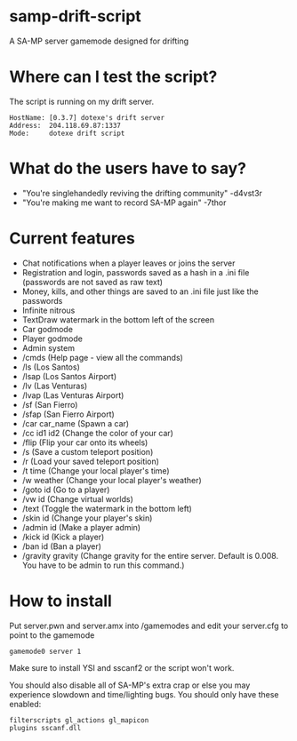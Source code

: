 # samp-drift-script
A SA-MP server gamemode designed for drifting

# Where can I test the script?
The script is running on my drift server.

```
HostName: [0.3.7] dotexe's drift server
Address:  204.118.69.87:1337
Mode:     dotexe drift script
```

# What do the users have to say?
- "You're singlehandedly reviving the drifting community" -d4vst3r
- "You're making me want to record SA-MP again" -7thor

# Current features
- Chat notifications when a player leaves or joins the server
- Registration and login, passwords saved as a hash in a .ini file (passwords are not saved as raw text)
- Money, kills, and other things are saved to an .ini file just like the passwords
- Infinite nitrous
- TextDraw watermark in the bottom left of the screen
- Car godmode
- Player godmode
- Admin system
- /cmds (Help page - view all the commands)
- /ls (Los Santos)
- /lsap (Los Santos Airport)
- /lv (Las Venturas)
- /lvap (Las Venturas Airport)
- /sf (San Fierro)
- /sfap (San Fierro Airport)
- /car car_name (Spawn a car)
- /cc id1 id2 (Change the color of your car)
- /flip (Flip your car onto its wheels)
- /s (Save a custom teleport position)
- /r (Load your saved teleport position)
- /t time (Change your local player's time)
- /w weather (Change your local player's weather)
- /goto id (Go to a player)
- /vw id (Change virtual worlds)
- /text (Toggle the watermark in the bottom left)
- /skin id (Change your player's skin)
- /admin id (Make a player admin)
- /kick id (Kick a player)
- /ban id (Ban a player)
- /gravity gravity (Change gravity for the entire server. Default is 0.008. You have to be admin to run this command.)

# How to install
Put server.pwn and server.amx into <your server>/gamemodes and edit your server.cfg to point to the gamemode
  
```
gamemode0 server 1
```

Make sure to install YSI and sscanf2 or the script won't work.

You should also disable all of SA-MP's extra crap or else you may experience slowdown and time/lighting bugs. You should only have these enabled:

```
filterscripts gl_actions gl_mapicon
plugins sscanf.dll
```
